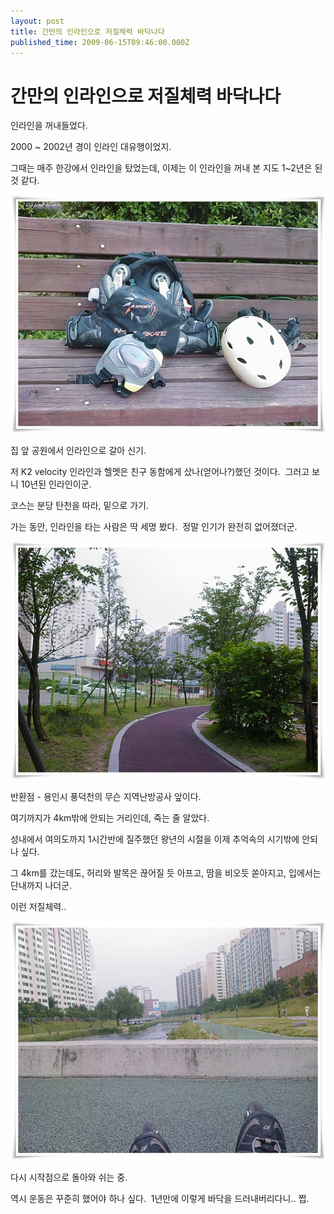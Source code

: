 ```yaml
---
layout: post
title: 간만의 인라인으로 저질체력 바닥나다
published_time: 2009-06-15T09:46:00.000Z
---
```


# 간만의 인라인으로 저질체력 바닥나다


인라인을 꺼내들었다.

2000 ~ 2002년 경이 인라인 대유행이었지.

그때는 매주 한강에서 인라인을 탔었는데, 이제는 이 인라인을 꺼내 본 지도 1~2년은 된 것 같다.

![](../pds/200906/15/80/a0109780_4a3595249ed61.jpg)

집 앞 공원에서 인라인으로 갈아 신기.

저 K2 velocity 인라인과 헬멧은 친구 동함에게 샀나(얻어나?)했던 것이다.  그러고 보니 10년된 인라인이군.

코스는 분당 탄천을 따라, 밑으로 가기.

가는 동안, 인라인을 타는 사람은 딱 세명 봤다.  정말 인기가 완전히 없어졌더군.

![](../pds/200906/15/80/a0109780_4a35952561c30.jpg)

반환점 \- 용인시 풍덕천의 무슨 지역난방공사 앞이다.

여기까지가 4km밖에 안되는 거리인데, 죽는 줄 알았다.

성내에서 여의도까지 1시간반에 질주했던 왕년의 시절을 이제 추억속의 시기밖에 안되나 싶다.

그 4km를 갔는데도, 허리와 발목은 끊어질 듯 아프고, 땀을 비오듯 쏟아지고, 입에서는 단내까지 나더군.

이런 저질체력..

![](../pds/200906/15/80/a0109780_4a35952618050.jpg)

다시 시작점으로 돌아와 쉬는 중.

역시 운동은 꾸준히 했어야 하나 싶다.  1년만에 이렇게 바닥을 드러내버리다니.. 쩝.

